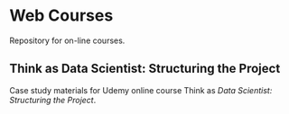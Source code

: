 # Web Courses
Repository for on-line courses.

## Think as Data Scientist: Structuring the Project

Case study materials for Udemy online course Think as *Data Scientist: Structuring the Project*.
